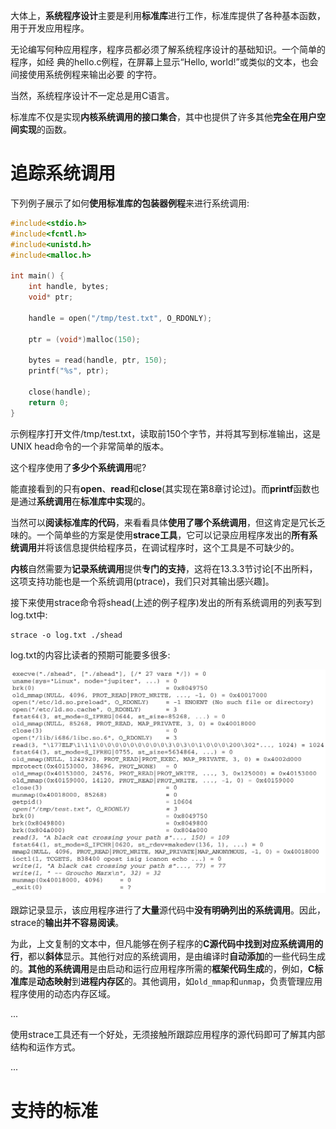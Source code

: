 大体上，**系统程序设计**主要是利用**标准库**进行工作，标准库提供了各种基本函数，用于开发应用程序。

无论编写何种应用程序，程序员都必须了解系统程序设计的基础知识。一个简单的程序，如经 典的hello.c例程，在屏幕上显示“Hello, world!”或类似的文本，也会间接使用系统例程来输出必要 的字符。

当然，系统程序设计不一定总是用C语言。

标准库不仅是实现**内核系统调用的接口集合**，其中也提供了许多其他**完全在用户空间实现**的函数。

# 追踪系统调用

下列例子展示了如何**使用标准库的包装器例程**来进行系统调用:

```c
#include<stdio.h> 
#include<fcntl.h> 
#include<unistd.h> 
#include<malloc.h> 

int main() { 
    int handle, bytes; 
    void* ptr; 

    handle = open("/tmp/test.txt", O_RDONLY); 

    ptr = (void*)malloc(150); 

    bytes = read(handle, ptr, 150); 
    printf("%s", ptr); 

    close(handle); 
    return 0; 
}
```

示例程序打开文件/tmp/test.txt，读取前150个字节，并将其写到标准输出，这是UNIX head命令的一个非常简单的版本。

这个程序使用了**多少个系统调用**呢? 

能直接看到的只有**open**、**read**和**close**(其实现在第8章讨论过)。而**printf**函数也是通过**系统调用**在**标准库中实现**的。

当然可以**阅读标准库的代码**，来看看具体**使用了哪个系统调用**，但这肯定是冗长乏味的。一个简单些的方案是使用**strace工具**，它可以记录应用程序发出的**所有系统调用**并将该信息提供给程序员，在调试程序时，这个工具是不可缺少的。

**内核**自然需要为**记录系统调用**提供**专门的支持**，这将在13.3.3节讨论\[不出所料，这项支持功能也是一个系统调用(ptrace)，我们只对其输出感兴趣]。

接下来使用strace命令将shead(上述的例子程序)发出的所有系统调用的列表写到log.txt中:

```
strace -o log.txt ./shead
```

log.txt的内容比读者的预期可能要多很多:

![2020-01-26-18-27-59.png](./images/2020-01-26-18-27-59.png)

跟踪记录显示，该应用程序进行了**大量**源代码中**没有明确列出的系统调用**。因此，strace的**输出并不容易阅读**。

为此，上文复制的文本中，但凡能够在例子程序的**C源代码中找到对应系统调用的行**，都以**斜体**显示。其他行对应的系统调用，是由编译时**自动添加**的一些代码生成的。**其他的系统调用**是由启动和运行应用程序所需的**框架代码生成**的，例如，**C标准库**是**动态映射**到**进程内存区**的。其他调用，如`old_mmap`和`unmap`，负责管理应用程序使用的动态内存区域。

...

使用strace工具还有一个好处，无须接触所跟踪应用程序的源代码即可了解其内部结构和运作方式。

...

# 支持的标准


